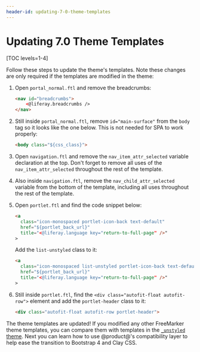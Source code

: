 ```yaml
---
header-id: updating-7-0-theme-templates
---
```


# Updating 7.0 Theme Templates

[TOC levels=1-4]

Follow these steps to update the theme's templates. Note these changes are only 
required if the templates are modified in the theme:

1.  Open `portal_normal.ftl` and remove the breadcrumbs:

    ```html
    <nav id="breadcrumbs">		
        <@liferay.breadcrumbs />		
    </nav>
    ```

2.  Still inside `portal_normal.ftl`, remove `id="main-surface"` from the `body` 
    tag so it looks like the one below. This is not needed for SPA to work 
    properly:

    ```html
    <body class="${css_class}">
    ```

3.  Open `navigation.ftl` and remove the `nav_item_attr_selected` variable 
    declaration at the top. Don't forget to remove all uses of the 
    `nav_item_attr_selected` throughout the rest of the template.

4.  Also inside `navigation.ftl`, remove the `nav_child_attr_selected` variable 
    from the bottom of the template, including all uses throughout the rest of 
    the template.
    
5.  Open `portlet.ftl` and find the code snippet below:

    ```html
    <a 
      class="icon-monospaced portlet-icon-back text-default" 
      href="${portlet_back_url}" 
      title="<@liferay.language key="return-to-full-page" />"
    >
    ```
    
    Add the `list-unstyled` class to it:

    ```html
    <a 
      class="icon-monospaced list-unstyled portlet-icon-back text-default" 
      href="${portlet_back_url}" 
      title="<@liferay.language key="return-to-full-page" />"
    >
    ```

6.  Still inside `portlet.ftl`, find the 
    `<div class="autofit-float autofit-row">` element and add the 
    `portlet-header` class to it:

    ```html    
    <div class="autofit-float autofit-row portlet-header">
    ```

The theme templates are updated! If you modified any other FreeMarker theme 
templates, you can compare them with templates in the 
[`_unstyled` theme](https://github.com/liferay/liferay-portal/tree/7.2.x/modules/apps/frontend-theme/frontend-theme-unstyled/src/main/resources/META-INF/resources/_unstyled/templates). Next you can learn how 
to use @product@'s compatibility layer to help ease the transition to Bootstrap 
4 and Clay CSS. 
